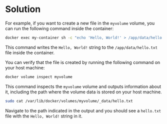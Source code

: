 # Solution

For example, if you want to create a new file in the `myvolume` volume, you can run the following command inside the container:

```bash
docker exec my-container sh -c "echo 'Hello, World!' > /app/data/hello.txt"
```

This command writes the `Hello, World!` string to the `/app/data/hello.txt` file inside the container.

You can verify that the file is created by running the following command on your host machine:

```bash
docker volume inspect myvolume
```

This command inspects the `myvolume` volume and outputs information about it, including the path where the volume data is stored on your host machine.

```bash
sudo cat /var/lib/docker/volumes/myvolume/_data/hello.txt
```

Navigate to the path indicated in the output and you should see a `hello.txt` file with the `Hello, World!` string in it.

